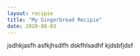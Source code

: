```yaml
---
layout: recipie
title: "My Gingerbread Recipie"
date: 2020-08-03
---
```


jsdhkjasfh
asfkjhsdlfh
dskfhlsadhf
kjdsbfjdsf
